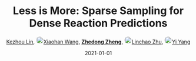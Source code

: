 ---
title: "Less is More: Sparse Sampling for Dense Reaction Predictions"
collection: publications
permalink: /publication/Less-is-2021
date: 2021-01-01
doi: 
keywords: 
venue: 'CVPR Workshop of Affective Understanding in Video on Evoked Expressions from Videos (EEV) Challenge (the 2nd Place)'
paperurl: 'https://zdzheng.xyz/files/CVPRW2021_EEV.pdf'
code: 'https://github.com/HenryLittle/EEV-Challenge-2021'
author: '<a href="https://zdzheng.xyz/authors/Kezhou-Lin" class="author">Kezhou Lin</a>, <a href="https://zdzheng.xyz/authors/Xiaohan-Wang" class="author"> <img src="https://zdzheng.xyz/files/xiaohan-wang.jpeg" alt="Xiaohan-Wang" style="border-radius: 50%; height:20px; width:20px">Xiaohan Wang</a>, <strong><a href="https://zdzheng.xyz/authors/Zhedong-Zheng" class="author">Zhedong Zheng</a></strong>, <a href="https://zdzheng.xyz/authors/Linchao-Zhu" class="author"> <img src="https://zdzheng.xyz/files/linchao-zhu.jpeg" alt="Linchao-Zhu" style="border-radius: 50%; height:20px; width:20px">Linchao Zhu</a>, <a href="https://zdzheng.xyz/authors/Yi-Yang" class="author"> <img src="https://zdzheng.xyz/files/yi-yang.jpeg" alt="Yi-Yang" style="border-radius: 50%; height:20px; width:20px">Yi Yang</a>'
sqlauthor: '[ {"@type": "Person","name":Kezhou Lin}, {"@type": "Person","name":Xiaohan Wang}, {"@type": "Person","name":Zhedong Zheng}, {"@type": "Person","name":Linchao Zhu}, {"@type": "Person","name":Yi Yang}, ]'
citation: ' Kezhou Lin,  Xiaohan Wang,  Zhedong Zheng,  Linchao Zhu,  Yi Yang, &quot;Less is More: Sparse Sampling for Dense Reaction Predictions.&quot; CVPR Workshop of Affective Understanding in Video on Evoked Expressions from Videos (EEV) Challenge (the 2nd Place), 2021.'
pub_year: '2021'
bib: >
    @inproceedings{lin2021more,<br>author = "Lin, Kezhou and Wang, Xiaohan and Zheng, Zhedong and Zhu, Linchao and Yang, Yi",<br>title = "Less is More: Sparse Sampling for Dense Reaction Predictions",<br>year = "2021",<br>booktitle = "CVPR Workshop of Affective Understanding in Video on Evoked Expressions from Videos (EEV) Challenge (the 2nd Place)",<br>url = "https://zdzheng.xyz/files/CVPRW2021\_EEV.pdf",<br>code = "https://github.com/HenryLittle/EEV-Challenge-2021"
    }

---